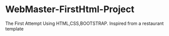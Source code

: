 # WebMaster-FirstHtml-Project
The First Attempt Using HTML,CSS,BOOTSTRAP. Inspired from a restaurant template

